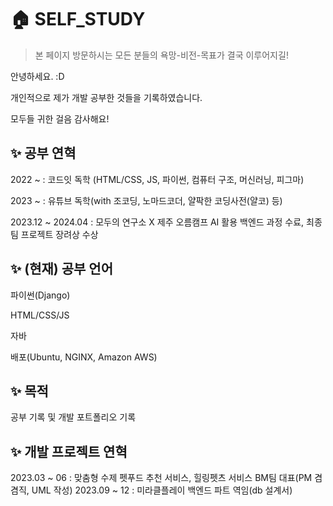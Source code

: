 # 🏠 SELF_STUDY
> 본 페이지 방문하시는 모든 분들의 욕망-비전-목표가 결국 이루어지길!

안녕하세요. :D

개인적으로 제가 개발 공부한 것들을 기록하였습니다.

모두들 귀한 걸음 감사해요!

## ✨  공부 연혁 
2022 ~ : 코드잇 독학 (HTML/CSS, JS, 파이썬, 컴퓨터 구조, 머신러닝, 피그마)

2023 ~ : 유튜브 독학(with 조코딩, 노마드코더, 얄팍한 코딩사전(얄코) 등)

2023.12 ~ 2024.04 : 모두의 연구소 X 제주 오름캠프 AI 활용 백엔드 과정 수료, 최종 팀 프로젝트 장려상 수상

## ✨  (현재) 공부 언어
파이썬(Django)

HTML/CSS/JS

자바

배포(Ubuntu, NGINX, Amazon AWS)

## ✨ 목적
공부 기록 및 개발 포트폴리오 기록

## ✨ 개발 프로젝트 연혁
2023.03 ~ 06 : 맞춤형 수제 펫푸드 추천 서비스, 힐링펫츠 서비스 BM팀 대표(PM 겸겸직, UML 작성)
2023.09 ~ 12 : 미라클플레이 백엔드 파트 역임(db 설계서)
